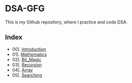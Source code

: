 # DSA-GFG

This is my Github repository, where I practice and code DSA.

## Index

- 00]. [Introduction](https://github.com/mr-vicky/DSA-GFG/tree/main/00%5D.%20Introduction)
- 01]. [Mathematics](https://github.com/mr-vicky/DSA-GFG/tree/main/01%5D.%20Mathematics)
- 02]. [Bit_Magic](https://github.com/mr-vicky/DSA-GFG/tree/main/02%5D.%20Bit_Magic)
- 03]. [Recursion](https://github.com/mr-vicky/DSA-GFG/tree/main/03%5D.%20Recursion)
- 04]. [Array](https://github.com/mr-vicky/DSA-GFG/tree/main/04%5D.%20Array)
- 05]. [Searching](https://github.com/mr-vicky/DSA-GFG/tree/main/05%5D.%20Searching)

